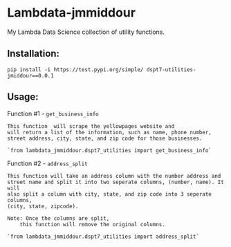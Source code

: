 # Lambdata-jmmiddour
My Lambda Data Science collection of utility functions.

## Installation:

    pip install -i https://test.pypi.org/simple/ dspt7-utilities-jmiddour==0.0.1
    
## Usage:

Function #1 - `get_business_info`

    This function  will scrape the yellowpages website and
    will return a list of the information, such as name, phone number,
    street address, city, state, and zip code for those businesses.
    
    `from lambdata_jmmiddour.dspt7_utilities import get_business_info`


Function #2 - `address_split`
    
    This function will take an address column with the number address and
    street name and split it into two seperate columns, (number, name). It will
    also split a column with city, state, and zip code into 3 seperate columns,
    (city, state, zipcode).
    
    Note: Once the columns are split,
        this function will remove the original columns.
        
    `from lambdata_jmmiddour.dspt7_utilities import address_split`
